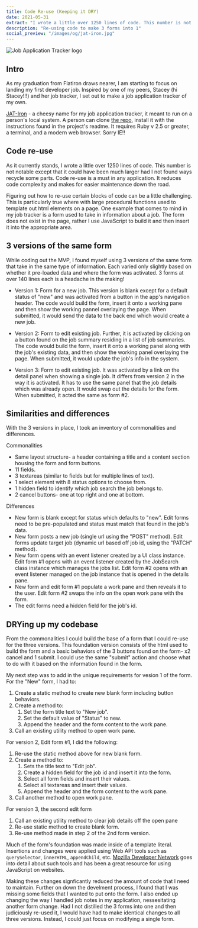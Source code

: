 ```yaml
---
title: Code Re-use (Keeping it DRY)
date: 2021-05-31
extract: "I wrote a little over 1250 lines of code. This number is not notable except that it could have been much larger had I not found ways recycle some parts...."
description: "Re-using code to make 3 forms into 1"
social_preview: "/images/og/jat-iron.jpg" 
---
```


<img src="/images/jat-iron.svg" alt="Job Application Tracker logo">

## Intro

As my graduation from Flatiron draws nearer, I am starting to focus on landing my first developer job. Inspired by one of my peers, Stacey (hi Stacey!!!) and her job tracker, I set out to make a job application tracker of my own.

[JAT-Iron](https://github.com/egomadking/JAT-Iron) - a cheesy name for my job application tracker, it meant to run on a person's local system. A person can clone [the repo](https://github.com/egomadking/JAT-Iron), install it with the instructions found in the project's readme. It requires Ruby v 2.5 or greater, a terminal, and a modern web browser. Sorry IE!!

## Code re-use

As it currently stands, I wrote a little over 1250 lines of code. This number is not notable except that it could have been much larger had I not found ways recycle some parts. Code re-use is a must in any application. It reduces code complexity and makes for easier maintenance down the road.

Figuring out how to re-use certain blocks of code can be a little challenging. This is particularly true where with large procedural functions used to template out html elements on a page. One example that comes to mind in my job tracker is a form used to take in information about a job. The form does not exist in the page, rather I use JavaScript to build it and then insert it into the appropriate area.

## 3 versions of the same form

While coding out the MVP, I found myself using 3 versions of the same form that take in the same type of information. Each varied only slightly based on whether it pre-loaded data and where the form was activated. 3 forms at over 140 lines each is a headache in the making!

- Version 1: Form for a new job. This version is blank except for a default status of "new" and was activated from a button in the app's navigation header. The code would build the form, insert it onto a working pane and then show the working pannel overlaying the page. When submitted, it would send the data to the back end which would create a new job.

- Version 2: Form to edit existing job. Further, it is activated by clicking on a button found on the job summary residing in a list of job summaries. The code would build the form, insert it onto a working panel along with the job's existing data, and then show the working panel overlaying the page. When submitted, it would update the job's info in the system.

- Version 3: Form to edit existing job. It was activated by a link on the detail panel when showing a single job. It differs from version 2 in the way it is activated. It has to use the same panel that the job details which was already open. It would swap out the details for the form. When submitted, it acted the same as form #2.

## Similarities and differences

With the 3 versions in place, I took an inventory of commonalities and differences.

Commonalities

- Same layout structure- a header containing a title and a content section housing the form and form buttons.
- 11 fields.
- 3 textareas (similar to fields but for multiple lines of text).
- 1 select element with 8 status options to choose from.
- 1 hidden field to identify which job search the job belongs to.
- 2 cancel buttons- one at top right and one at bottom.

Differences

- New form is blank except for status which defaults to "new". Edit forms need to be pre-populated and status must match that found in the job's data.
- New form posts a new job (single url using the "POST" method). Edit forms update target job (dynamic url based off job id, using the "PATCH" method).
- New form opens with an event listener created by a UI class instance. Edit form #1 opens with an event listener created by the JobSearch class instance which manages the jobs list. Edit form #2 opens with an event listener managed on the job instance that is opened in the details pane.
- New form and edit form #1 populate a work pane and then reveals it to the user. Edit form #2 swaps the info on the open work pane with the form.
- The edit forms need a hidden field for the job's id.

## DRYing up my codebase

From the commonalities I could build the base of a form that I could re-use for the three versions. This foundation version consists of the html used to build the form and a basic behaviors of the 3 buttons found on the form- x2 cancel and 1 submit. I could use the same "submit" action and choose what to do with it based on the information found in the form.

My next step was to add in the unique requirements for vesion 1 of the form. For the "New" form, I had to:

1. Create a static method to create new blank form including button behaviors.
2. Create a method to:
   1. Set the form title text to "New job".
   2. Set the default value of "Status" to new.
   3. Append the header and the form content to the work pane.
3. Call an existing utility method to open work pane.

For version 2, Edit form #1, I did the following:

1. Re-use the static method above for new blank form.
2. Create a method to:
   1. Sets the title text to "Edit job".
   2. Create a hidden field for the job id and insert it into the form.
   3. Select all form fields and insert their values.
   4. Select all textareas and insert their values.
   5. Append the header and the form content to the work pane.
3. Call another method to open work pane.

For version 3, the second edit form

1. Call an existing utility method to clear job details off the open pane
2. Re-use static method to create blank form.
3. Re-use method made in step 2 of the 2nd form version.

Much of the form's foundation was made inside of a template literal. Insertions and changes were applied using Web API tools such as `querySelector`, `innerHTML`, `appendChild`, etc. [Mozilla Developer Network](https://developer.mozilla.org/en-US/docs/Web/API) goes into detail about such tools and has been a great resource for using JavaScript on websites.

Making these changes signficantly reduced the amount of code that I need to maintain. Further on down the develment process, I found that I was missing some fields that I wanted to put onto the form. I also ended up changing the way I handled job notes in my application, nessesitating another form change. Had I not distilled the 3 forms into one and then judiciously re-used it, I would have had to make identical changes to all three versions. Instead, I could just focus on modifying a single form.
